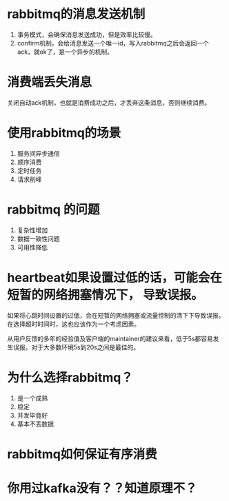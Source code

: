 # rabbitmq的消息发送机制
1. 事务模式，会确保消息发送成功，但是效率比较慢。
2. confirm机制，会给消息发送一个唯一id，写入rabbitmq之后会返回一个ack，就ok了，是一个异步的机制。

# 消费端丢失消息
关闭自动ack机制，也就是消费成功之后，才丢弃这条消息，否则继续消费。

# 使用rabbitmq的场景
1. 服务间异步通信 
2. 顺序消费 
3. 定时任务 
4. 请求削峰

# rabbitmq 的问题
1. 复杂性增加
2. 数据一致性问题
3. 可用性降低

# heartbeat如果设置过低的话，可能会在短暂的网络拥塞情况下， 导致误报。
如果将心跳时间设置的过低，会在短暂的网络拥塞或流量控制的清下下导致误报。在选择超时时间时，这也应该作为一个考虑因素。

从用户反馈的多年的经验值及客户端的maintainer的建议来看，低于5s都容易发生误报。对于大多数环境5s到20s之间是最佳的。

# 为什么选择rabbitmq？
1. 是一个成熟
2. 稳定
3. 并发毕竟好
4. 基本不丢数据

# rabbitmq如何保证有序消费

# 你用过kafka没有？？知道原理不？


